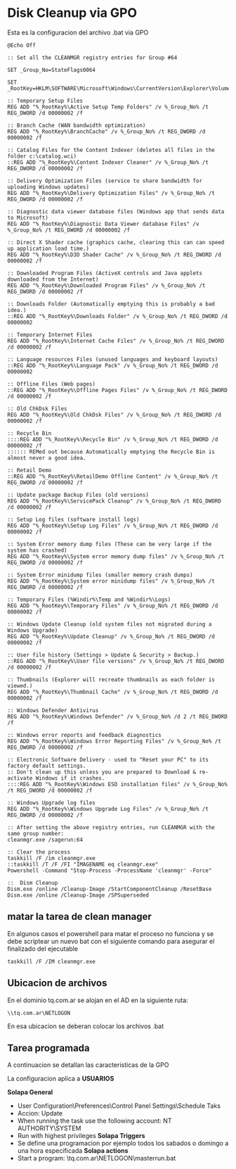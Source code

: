 # Disk Cleanup via GPO

Esta es la configuracion del archivo .bat via GPO
```
@Echo Off

:: Set all the CLEANMGR registry entries for Group #64

SET _Group_No=StateFlags0064

SET _RootKey=HKLM\SOFTWARE\Microsoft\Windows\CurrentVersion\Explorer\VolumeCaches

:: Temporary Setup Files
REG ADD "%_RootKey%\Active Setup Temp Folders" /v %_Group_No% /t REG_DWORD /d 00000002 /f

:: Branch Cache (WAN bandwidth optimization)
REG ADD "%_RootKey%\BranchCache" /v %_Group_No% /t REG_DWORD /d 00000002 /f

:: Catalog Files for the Content Indexer (deletes all files in the folder c:\catalog.wci)
::REG ADD "%_RootKey%\Content Indexer Cleaner" /v %_Group_No% /t REG_DWORD /d 00000002 /f

:: Delivery Optimization Files (service to share bandwidth for uploading Windows updates)
REG ADD "%_RootKey%\Delivery Optimization Files" /v %_Group_No% /t REG_DWORD /d 00000002 /f

:: Diagnostic data viewer database files (Windows app that sends data to Microsoft)
REG ADD "%_RootKey%\Diagnostic Data Viewer database Files" /v %_Group_No% /t REG_DWORD /d 00000002 /f

:: Direct X Shader cache (graphics cache, clearing this can can speed up application load time.)
REG ADD "%_RootKey%\D3D Shader Cache" /v %_Group_No% /t REG_DWORD /d 00000002 /f

:: Downloaded Program Files (ActiveX controls and Java applets downloaded from the Internet)
REG ADD "%_RootKey%\Downloaded Program Files" /v %_Group_No% /t REG_DWORD /d 00000002 /f

:: Downloads Folder (Automatically emptying this is probably a bad idea.)
::REG ADD "%_RootKey%\Downloads Folder" /v %_Group_No% /t REG_DWORD /d 00000002

:: Temporary Internet Files
REG ADD "%_RootKey%\Internet Cache Files" /v %_Group_No% /t REG_DWORD /d 00000002 /f

:: Language resources Files (unused languages and keyboard layouts)
::REG ADD "%_RootKey%\Language Pack" /v %_Group_No% /t REG_DWORD /d 00000002

:: Offline Files (Web pages)
::REG ADD "%_RootKey%\Offline Pages Files" /v %_Group_No% /t REG_DWORD /d 00000002 /f

:: Old ChkDsk Files
REG ADD "%_RootKey%\Old ChkDsk Files" /v %_Group_No% /t REG_DWORD /d 00000002 /f

:: Recycle Bin
::::REG ADD "%_RootKey%\Recycle Bin" /v %_Group_No% /t REG_DWORD /d 00000002 /f
:::::: REMed out because Automatically emptying the Recycle Bin is almost never a good idea.

:: Retail Demo
::REG ADD "%_RootKey%\RetailDemo Offline Content" /v %_Group_No% /t REG_DWORD /d 00000002 /f

:: Update package Backup Files (old versions)
REG ADD "%_RootKey%\ServicePack Cleanup" /v %_Group_No% /t REG_DWORD /d 00000002 /f

:: Setup Log files (software install logs)
REG ADD "%_RootKey%\Setup Log Files" /v %_Group_No% /t REG_DWORD /d 00000002 /f

:: System Error memory dump files (These can be very large if the system has crashed)
REG ADD "%_RootKey%\System error memory dump files" /v %_Group_No% /t REG_DWORD /d 00000002 /f

:: System Error minidump files (smaller memory crash dumps)
REG ADD "%_RootKey%\System error minidump files" /v %_Group_No% /t REG_DWORD /d 00000002 /f

:: Temporary Files (%Windir%\Temp and %Windir%\Logs)
REG ADD "%_RootKey%\Temporary Files" /v %_Group_No% /t REG_DWORD /d 00000002 /f

:: Windows Update Cleanup (old system files not migrated during a Windows Upgrade)
REG ADD "%_RootKey%\Update Cleanup" /v %_Group_No% /t REG_DWORD /d 00000002 /f

:: User file history (Settings > Update & Security > Backup.)
::REG ADD "%_RootKey%\User file versions" /v %_Group_No% /t REG_DWORD /d 00000002 /f

:: Thumbnails (Explorer will recreate thumbnails as each folder is viewed.)
REG ADD "%_RootKey%\Thumbnail Cache" /v %_Group_No% /t REG_DWORD /d 00000002 /f

:: Windows Defender Antivirus
REG ADD "%_RootKey%\Windows Defender" /v %_Group_No% /d 2 /t REG_DWORD /f

:: Windows error reports and feedback diagnostics
REG ADD "%_RootKey%\Windows Error Reporting Files" /v %_Group_No% /t REG_DWORD /d 00000002 /f

:: Electronic Software Delivery - used to "Reset your PC" to its factory default settings.
:: Don't clean up this unless you are prepared to Download & re-activate Windows if it crashes.
::::REG ADD "%_RootKey%\Windows ESD installation files" /v %_Group_No% /t REG_DWORD /d 00000002 /f

:: Windows Upgrade log files
REG ADD "%_RootKey%\Windows Upgrade Log Files" /v %_Group_No% /t REG_DWORD /d 00000002 /f

:: After setting the above registry entries, run CLEANMGR with the same group number:
cleanmgr.exe /sagerun:64

:: Clear the process
taskkill /F /im cleanmgr.exe
::taskkill /T /F /FI "IMAGENAME eq cleanmgr.exe"
Powershell -Command "Stop-Process -ProcessName 'cleanmgr' -Force"

::  Dism Cleanup
Dism.exe /online /Cleanup-Image /StartComponentCleanup /ResetBase
Dism.exe /online /Cleanup-Image /SPSuperseded
```

## matar la tarea de clean manager
En algunos casos el powershell para matar el proceso no funciona y se debe scriptear un nuevo bat con el siguiente comando para asegurar el finalizado del ejecutable
```
taskkill /F /IM cleanmgr.exe
```
## Ubicacion de archivos
En el dominio tq.com.ar se alojan en el AD en la siguiente ruta:
```
\\tq.com.ar\NETLOGON
```
En esa ubicacion se deberan colocar los archivos .bat

## Tarea programada
A continuacion se detallan las caracteristicas de la GPO

La configuracion aplica a **USUARIOS**

**Solapa General**
- User Configuration\Preferences\Control Panel Settings\Schedule Taks
- Accion: Update
- When running the task use the following account: NT AUTHORITY\SYSTEM
- Run with highest privileges
**Solapa Triggers**
- Se define una programacion por ejemplo todos los sabados o domingo a una hora especificada
**Solapa actions**
- Start a program: \\tq.com.ar\NETLOGON\masterrun.bat